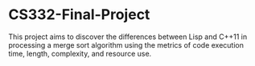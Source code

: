 # CS332-Final-Project

This project aims to discover the differences between Lisp and C++11 in processing a merge sort algorithm using the metrics of code execution time, length, complexity, and resource use.